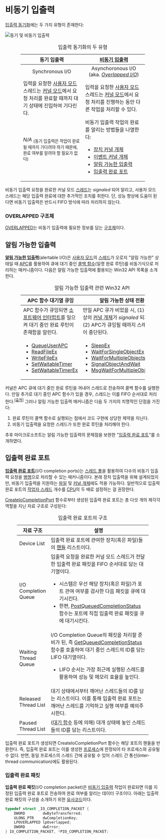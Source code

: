 # 비동기 입출력
[입출력 동기화](https://learn.microsoft.com/en-us/windows/win32/fileio/synchronous-and-asynchronous-i-o)에는 두 가지 유형이 존재한다:

![동기 및 비동기 입출력](https://learn.microsoft.com/en-us/windows/win32/fileio/images/fig2bedit.png)

<table style="width: 80%; margin-left: auto; margin-right: auto;"><caption style="caption-side: top;">입출력 동기화의 두 유형</caption><colgroup><col style="width: 50%;"/><col style="width: 50%;"/></colgroup><thead><tr><th style="text-align: center;">동기 입출력</th><th style="text-align: center;"><a href="https://en.wikipedia.org/wiki/Asynchronous_I/O">비동기 입출력</a></th></tr></thead><tbody><tr style="text-align: center;"><td>Synchronous I/O</td><td>Asynchoronous I/O (aka. <i><a href="#overlapped-구조체">Overlapped I/O</a></i>)</td></tr><tr><td>입력을 요청한 <a href="Processor.md#사용자-모드">사용자 모드</a> 스레드는 <a href="Processor.md#커널-모드">커널 모드</a>에서 요청 처리를 완료할 때까지 대기 상태에 진입하여 기다린다.</td><td>입력을 요청한 <a href="Processor.md#사용자-모드">사용자 모드</a> 스레드는 <a href="Processor.md#커널-모드">커널 모드</a>에서 요청 처리를 진행하는 동안 다른 작업을 처리할 수 있다.</td></tr><tr><td><i>N/A</i>&nbsp;<sub>(동기 입출력은 작업이 완료될 때까지 기다려야 하기 때문에, 완료 여부를 알려야 할 필요가 없다)</sub></td><td>비동기 입출력 작업의 완료를 알리는 방법들을 나열한다:

* [장치 커널 개체](Driver.md#디바이스-개체)
* [이벤트 커널 개체](Synchronization.md#이벤트-개체)
* [알림 가능한 입출력](#알림-가능한-입출력)
* [입출력 완료 포트](#입출력-완료-포트)

</td></tr></tbody></table>

비동기 입출력 요청을 완료한 커널 모드 [스레드](Thread.md)는 *signaled* 되어 알리고, 사용자 모드 스레드는 해당 입출력 완료에 대한 추가적인 조치를 취한다. 단, 성능 향상에 도움이 된다면 비동기 입출력은 반드시 FIFO 방식에 따라 처리하지 않는다.

### OVERLAPPED 구조체
[OVERLAPPED](https://learn.microsoft.com/en-us/windows/win32/api/minwinbase/ns-minwinbase-overlapped)는 비동기 입출력에 필요한 정보를 담는 [구조체](C.md#구조체)이다.

## 알림 가능한 입출력
**[알림 가능한 입출력](https://learn.microsoft.com/en-us/windows/win32/fileio/alertable-i-o)**(alertable I/O)은 [사용자 모드](Processor.md#사용자-모드)의 [스레드](Thread.md)가 오로지 "알림 가능한" 상태일 때 [APC](Thread.md#비동기-프로시저-호출)를 활용하여 큐에 대기 중인 [콜백 함수](C.md#콜백-함수)(일명 완료 루틴)를 비동기식으로 처리하는 매커니즘이다. 다음은 알림 가능한 입출력에 활용되는 Win32 API 목록을 소개한다.

<table style="width: 80%; margin-left: auto; margin-right: auto;"><caption style="caption-side: top;">알림 가능한 입출력 관련 Win32 API</caption><colgroup><col style="width: 50%;"/><col style="width: 50%;"/></colgroup><thead><tr><th style="text-align: center;">APC 함수 대기열 큐잉</th><th style="text-align: center;">알림 가능한 상태 전환</th></tr></thead><tbody><tr><td>APC 함수가 큐잉되면 <a href="Processor.md#인터럽트">소프트웨어 인터럽트</a>를 일으켜 대기 중인 완료 루틴이 존재함을 알린다.</td><td>만일 APC 큐가 비었을 시, (1) 대기 대상의 <a href="Synchronization.md#대기-함수">커널 개체</a>가 <i>signaled</i> 되거나 (2) APC가 큐잉될 때까지 스레드 실행이 중단된다.</td></tr><tr><td>

* [QueueUserAPC](https://learn.microsoft.com/en-us/windows/win32/api/processthreadsapi/nf-processthreadsapi-queueuserapc)
* [ReadFileEx](https://learn.microsoft.com/en-us/windows/win32/api/fileapi/nf-fileapi-readfileex)
* [WriteFileEx](https://learn.microsoft.com/en-us/windows/win32/api/fileapi/nf-fileapi-writefileex)
* [SetWaitableTimer](https://learn.microsoft.com/en-us/windows/win32/api/synchapi/nf-synchapi-setwaitabletimer)
* [SetWaitableTimerEx](https://learn.microsoft.com/en-us/windows/win32/api/synchapi/nf-synchapi-setwaitabletimerex)

</td><td>

* [SleepEx](https://learn.microsoft.com/en-us/windows/desktop/api/synchapi/nf-synchapi-sleepex)
* [WaitForSingleObjectEx](https://learn.microsoft.com/en-us/windows/desktop/api/synchapi/nf-synchapi-waitforsingleobjectex)
* [WaitForMultipleObjectsEx](https://learn.microsoft.com/en-us/windows/desktop/api/synchapi/nf-synchapi-waitformultipleobjectsex)
* [SignalObjectAndWait](https://learn.microsoft.com/en-us/windows/win32/api/synchapi/nf-synchapi-signalobjectandwait)
* [MsgWaitForMultipleObjectsEx](https://learn.microsoft.com/en-us/windows/desktop/api/winuser/nf-winuser-msgwaitformultipleobjectsex)

</td></tr></tbody></table>

커널은 APC 큐에 대기 중인 완료 루틴을 꺼내어 스레드로 전송하여 콜백 함수를 실행한다. 만일 추가로 대기 중인 APC 함수가 있을 경우, 스레드는 이를 FIFO 순서대로 처리한다.<sup>[[출처](https://learn.microsoft.com/en-us/windows/win32/api/processthreadsapi/nf-processthreadsapi-queueuserapc#remarks)]</sup> 그러나 알림 가능한 입출력 매커니즘은 다음 두 가지의 치명적인 단점을 가진다:

1. 완료 루틴이 콜백 함수로 실행되는 점에서 코드 구현에 상당한 제약을 지닌다.
1. 비동기 입출력을 요청한 스레드가 또한 완료 루틴을 처리해야 한다.

추후 마이크로소프트는 알림 가능한 입출력의 문제점을 보완한 "[입출력 완료 포트](#입출력-완료-포트)"를 소개하였다.

## 입출력 완료 포트
**[입출력 완료 포트](https://learn.microsoft.com/en-us/windows/win32/fileio/i-o-completion-ports)**(I/O completion ports)는 [스레드 풀](Thread.md#스레드-풀)을 활용하여 다수의 비동기 입출력 요청을 [병행](https://en.wikipedia.org/wiki/Concurrency_(computer_science))으로 처리할 수 있는 매커니즘이다. 본래 장치 입출력을 위해 설계되었지만, 비동기 입출력을 지원하는 [파일](FileSystem.md) 및 [커널 개체](Kernel.md#커널-개체)에도 적용 가능하다. 일반적으로 입출력 완료 포트의 [작업자 스레드](Thread.md#작업자-스레드) 개수를 [CPU](Processor.md#프로세서-코어)의 두 배로 설정하는 걸 권장한다.

[CreateIoCompletionPort](https://learn.microsoft.com/en-us/windows/win32/fileio/createiocompletionport) 함수로부터 생성된 입출력 완료 포트는 총 다섯 개의 제각각 역할을 지닌 자료 구조로 구성된다:

<table style="width: 85%; margin-left: auto; margin-right: auto;"><caption style="caption-side: top;">입출력 완료 포트의 구조</caption><colgroup><col style="width: 20%;"/><col style="width: 80%;"/></colgroup><thead><tr><th style="text-align: center;">자료 구조</th><th style="text-align: center;">설명</th></tr></thead><tbody><tr><td style="text-align: left;">Device List</td><td>입출력 완료 포트에 관여한 장치(혹은 파일)들의 <a href="Process.md#핸들">핸들</a> 리스트이다.</td></tr><tr><td style="text-align: left;">I/O Completion Queue</td><td>입출력 요청을 완료한 커널 모드 스레드가 전달한 입출력 완료 패킷을 FIFO 순서대로 담는 대기열이다.<ul><li>시스템은 우선 해당 장치(혹은 파일)가 포트 관여 여부를 검사한 다음 패킷을 큐에 대기시킨다.</li><li>한편, <a href="https://learn.microsoft.com/en-us/windows/win32/fileio/postqueuedcompletionstatus">PostQueuedCompletionStatus</a> 함수는 포트에 직접 입출력 완료 패킷을 큐에 대기시킨다.</li></ul></td></tr><tr><td style="text-align: left;">Waiting Thread Queue</td><td>I/O Completion Queue의 패킷을 처리할 준비가 된, 즉 <a href="https://learn.microsoft.com/en-us/windows/win32/api/ioapiset/nf-ioapiset-getqueuedcompletionstatus">GetQueuedCompletionStatus</a> 함수를 호출하여 대기 중인 스레드의 ID를 담는 LIFO 대기열이다. <ul><li>LIFO 순서는 가장 최근에 실행된 스레드를 활용하여 성능 및 메모리 효율을 높인다.</li></ul></td></tr><tr><td style="text-align: left;">Released Thread List</td><td>대기 상태에서부터 깨어난 스레드들의 ID를 담는 리스트이다. 이를 통해 입출력 완료 포트는 깨어난 스레드를 기억하고 실행 여부를 예의주시한다.</td></tr><tr><td style="text-align: left;">Paused Thread List</td><td>(<a href="Synchronization.md#대기-함수">대기 함수</a> 등에 의해) 대개 상태에 놓인 스레드들의 ID를 담는 리스트이다.</td></tr></tbody></table>

입출력 완료 포트가 생성되면 CreateIoCompletionPort 함수는 해당 포트의 핸들을 반환한다. 즉, 입출력 완료 포트는 이를 생성한 [프로세스](Process.md)에 한정되어 타 프로세스와 공유될 수 없다. 반면, 동일 프로세스의 스레드 간에 공유될 수 있어 스레드 간 통신(inter-thread communication)에도 활용된다.

### 입출력 완료 패킷
**입출력 완료 패킷**(I/O completion packet)은 [비동기 입출력](#비동기-입출력) 작업이 완료되면 이를 지정된 입출력 완료 포트로 전송하여 완료 여부를 알리는 데이터 구조이다. 아래는 입출력 완료 패킷의 구성을 소개하기 위한 [유사코드](https://en.wikipedia.org/wiki/Pseudocode)이다.

```c
typedef struct _IO_COMPLETION_PACKET {
    DWORD        dwByteTransferred;
    ULONG_PTR    dwCompletionKey;
    LPOVERLAPPED lpOverlapped;
    DWORD        dwError;
} IO_COMPLETION_PACKET, *PIO_COMPLETION_PACKET;
```

